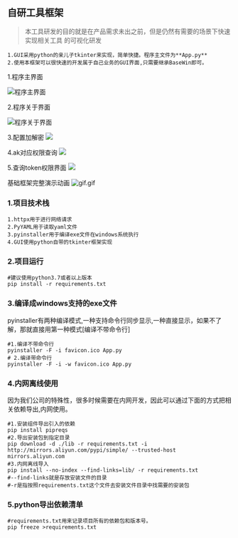 
## 自研工具框架

>本工具研发的目的就是在产品需求未出之前，但是仍然有需要的场景下快速实现相关工具
的可视化研发

    1.GUI采用python的亲儿子tkinter来实现，简单快捷。程序主文件为**App.py**
    2.使用本框架可以很快速的开发属于自己业务的GUI界面,只需要继承BaseWin即可。


1.程序主界面

![](https://huochuan.oss-cn-hangzhou.aliyuncs.com/hckj/code/python-gui/1%E5%B7%A5%E5%85%B7%E4%B8%BB%E7%95%8C%E9%9D%A2.PNG "程序主界面")

2.程序关于界面

![](https://huochuan.oss-cn-hangzhou.aliyuncs.com/hckj/code/python-gui/2.%E5%85%B3%E4%BA%8E%E9%A1%B5%E9%9D%A2.PNG "程序关于界面")

3.配置加解密
![](https://huochuan.oss-cn-hangzhou.aliyuncs.com/hckj/code/python-gui/3.%E9%85%8D%E7%BD%AE%E5%8A%A0%E8%A7%A3%E5%AF%86.PNG)

4.ak对应权限查询
![](https://huochuan.oss-cn-hangzhou.aliyuncs.com/hckj/code/python-gui/4.ak%E5%AF%B9%E5%BA%94%E6%9D%83%E9%99%90%E4%BF%A1%E6%81%AF%E6%9F%A5%E8%AF%A2.PNG)

5.查询token权限界面
![](https://huochuan.oss-cn-hangzhou.aliyuncs.com/hckj/code/python-gui/5.%E6%9F%A5%E8%AF%A2token%E6%9D%83%E9%99%90.PNG)


基础框架完整演示动画
![gif.gif](https://huochuan.oss-cn-hangzhou.aliyuncs.com/hckj/code/python-gui/gif.gif "演示动画")



### 1.项目技术栈

    1.httpx用于进行网络请求
    2.PyYAML用于读取yaml文件
    3.pyinstaller用于编译exe文件在windows系统执行
    4.GUI使用python自带的tkinter框架实现

### 2.项目运行

```shell script
#建议使用python3.7或者以上版本
pip install -r requirements.txt
```

### 3.编译成windows支持的exe文件
pyinstaller有两种编译模式,一种支持命令行同步显示,一种直接显示，如果不了解，那就直接用第一种模式[编译不带命令行]

```shell script
#1.编译不带命令行
pyinstaller -F -i favicon.ico App.py
# 2.编译带命令行
pyinstaller -F -i -w favicon.ico App.py
```

### 4.内网离线使用
因为我们公司的特殊性，很多时候需要在内网开发，因此可以通过下面的方式把相关依赖导出,内网使用。
```shell script
#1.安装组件导出引入的依赖
pip install pipreqs
#2.导出安装包到指定目录
pip download -d ./lib -r requirements.txt -i http://mirrors.aliyun.com/pypi/simple/ --trusted-host mirrors.aliyun.com
#3.内网离线导入
pip install --no-index --find-links=lib/ -r requirements.txt
#--find-links就是存放安装文件的目录
#-r是指按照requirements.txt这个文件去安装文件目录中找需要的安装包
```

### 5.python导出依赖清单

```shell script
#requirements.txt用来记录项目所有的依赖包和版本号。
pip freeze >requirements.txt
```